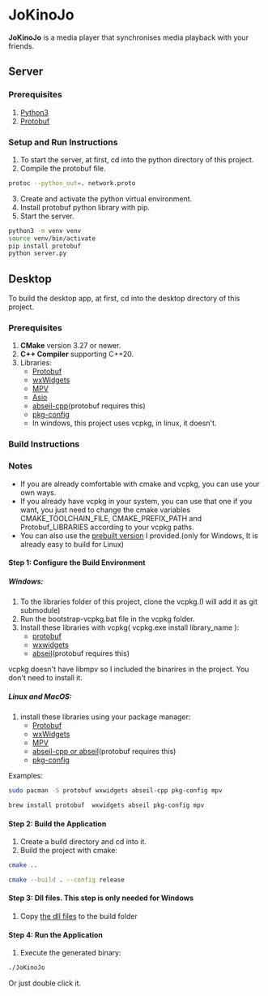 # JoKinoJo
**JoKinoJo** is a media player that synchronises media playback with your friends.  

## Server

### Prerequisites
1. [Python3](https://www.python.org/)
2. [Protobuf](https://github.com/protocolbuffers/protobuf)

### Setup and Run Instructions

1. To start the server, at first, cd into the python directory of this project.  
2. Compile the protobuf file.  
```bash
protoc --python_out=. network.proto
```
3. Create and activate the python virtual environment.  
4. Install protobuf python library with pip.  
5. Start the server.  

```bash
python3 -m venv venv
source venv/bin/activate
pip install protobuf
python server.py
```


## Desktop

To build the desktop app, at first, cd into the desktop directory of this project.

### Prerequisites

1. **CMake** version 3.27 or newer.
2. **C++ Compiler** supporting C++20.
3. Libraries:
   - [Protobuf](https://github.com/protocolbuffers/protobuf)
   - [wxWidgets](https://www.wxwidgets.org/)
   - [MPV](https://mpv.io/)
   - [Asio](https://think-async.com/Asio/)
   - [abseil-cpp](https://github.com/abseil/abseil-cpp)(protobuf requires this)
   - [pkg-config](https://gitlab.freedesktop.org/pkg-config/pkg-config)
   - In windows, this project uses vcpkg, in linux, it doesn't.


### Build Instructions

### Notes
- If you are already comfortable with cmake and vcpkg, you can use your own ways. 
- If you already have vcpkg in your system, you can use that one if you want, you just need to change the cmake variables CMAKE_TOOLCHAIN_FILE, CMAKE_PREFIX_PATH and Protobuf_LIBRARIES according to your vcpkg paths.
- You can also use the [prebuilt version](https://drive.google.com/drive/folders/1HQvRmpQ54Rlii4XynUh39SXDRIkOszrp?usp=sharing) I provided.(only for Windows, It is already easy to build for Linux) 

#### Step 1: Configure the Build Environment

##### Windows:
1. To the libraries folder of this project, clone the vcpkg.(I will add it as git submodule)  
2. Run the bootstrap-vcpkg.bat file in the vcpkg folder.  
3. Install these libraries with vcpkg( vcpkg.exe install library_name ):
   - [protobuf](https://github.com/protocolbuffers/protobuf)  
   - [wxwidgets](https://www.wxwidgets.org/)  
   - [abseil](https://github.com/abseil/abseil-cpp)(protobuf requires this)  

vcpkg doesn't have libmpv so I included the binarires in the project. You don't need to install it.  

##### Linux and MacOS:
1. install these libraries using your package manager:
   - [Protobuf](https://github.com/protocolbuffers/protobuf)
   - [wxWidgets](https://www.wxwidgets.org/)
   - [MPV](https://mpv.io/)
   - [abseil-cpp or abseil](https://github.com/abseil/abseil-cpp)(protobuf requires this)
   - [pkg-config](https://gitlab.freedesktop.org/pkg-config/pkg-config)

Examples:  
```bash
sudo pacman -S protobuf wxwidgets abseil-cpp pkg-config mpv
```
```bash
brew install protobuf  wxwidgets abseil pkg-config mpv
```

#### Step 2: Build the Application
1. Create a build directory and cd into it.  
2. Build the project with cmake:  
```bash
cmake ..
```

```bash
cmake --build . --config release
```

#### Step 3: Dll files. This step is only needed for Windows

1. Copy [the dll files](https://drive.google.com/drive/folders/1HQvRmpQ54Rlii4XynUh39SXDRIkOszrp?usp=sharing) to the build folder  

#### Step 4: Run the Application
1. Execute the generated binary:
```bash
./JoKinoJo
```
Or just double click it.
